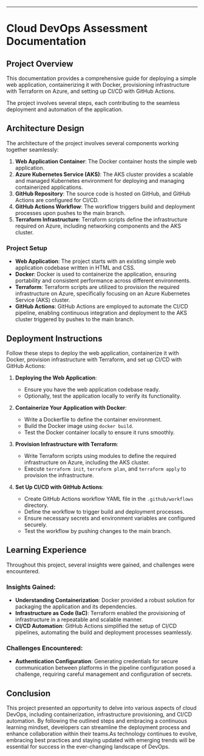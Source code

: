 ---
# Cloud DevOps Assessment Documentation

## Project Overview
This documentation provides a comprehensive guide for deploying a simple web application, containerizing it with Docker, provisioning infrastructure with Terraform on Azure, and setting up CI/CD with GitHub Actions.

The project involves several steps, each contributing to the seamless deployment and automation of the application.

## Architecture Design
The architecture of the project involves several components working together seamlessly:

1. **Web Application Container**: The Docker container hosts the simple web application.
2. **Azure Kubernetes Service (AKS)**: The AKS cluster provides a scalable and managed Kubernetes environment for deploying and managing containerized applications.
3. **GitHub Repository**: The source code is hosted on GitHub, and GitHub Actions are configured for CI/CD.
4. **GitHub Actions Workflow**: The workflow triggers build and deployment processes upon pushes to the main branch.
5. **Terraform Infrastructure**: Terraform scripts define the infrastructure required on Azure, including networking components and the AKS cluster.

### Project Setup
- **Web Application**: The project starts with an existing simple web application codebase written in HTML and CSS.
- **Docker**: Docker is used to containerize the application, ensuring portability and consistent performance across different environments.
- **Terraform**: Terraform scripts are utilized to provision the required infrastructure on Azure, specifically focusing on an Azure Kubernetes Service (AKS) cluster.
- **GitHub Actions**: GitHub Actions are employed to automate the CI/CD pipeline, enabling continuous integration and deployment to the AKS cluster triggered by pushes to the main branch.

## Deployment Instructions
Follow these steps to deploy the web application, containerize it with Docker, provision infrastructure with Terraform, and set up CI/CD with GitHub Actions:

1. **Deploying the Web Application**:
    - Ensure you have the web application codebase ready.
    - Optionally, test the application locally to verify its functionality.
    
2. **Containerize Your Application with Docker**:
    - Write a Dockerfile to define the container environment.
    - Build the Docker image using `docker build`.
    - Test the Docker container locally to ensure it runs smoothly.
    
3. **Provision Infrastructure with Terraform**:
    - Write Terraform scripts using modules to define the required infrastructure on Azure, including the AKS cluster.
    - Execute `terraform init`, `terraform plan`, and `terraform apply` to provision the infrastructure.
    
4. **Set Up CI/CD with GitHub Actions**:
    - Create GitHub Actions workflow YAML file in the `.github/workflows` directory.
    - Define the workflow to trigger build and deployment processes.
    - Ensure necessary secrets and environment variables are configured securely.
    - Test the workflow by pushing changes to the main branch.

## Learning Experience
Throughout this project, several insights were gained, and challenges were encountered. 

### Insights Gained:
- **Understanding Containerization**: Docker provided a robust solution for packaging the application and its dependencies.
- **Infrastructure as Code (IaC)**: Terraform enabled the provisioning of infrastructure in a repeatable and scalable manner.
- **CI/CD Automation**: GitHub Actions simplified the setup of CI/CD pipelines, automating the build and deployment processes seamlessly.

### Challenges Encountered:
- **Authentication Configuration**: Generating credentials for secure communication between platforms in the pipeline configuration posed a challenge, requiring careful management and configuration of secrets.

## Conclusion
This project presented an opportunity to delve into various aspects of cloud DevOps, including containerization, infrastructure provisioning, and CI/CD automation. By following the outlined steps and embracing a continuous learning mindset, developers can streamline the deployment process and enhance collaboration within their teams.As technology continues to evolve, embracing best practices and staying updated with emerging trends will be essential for success in the ever-changing landscape of DevOps.
